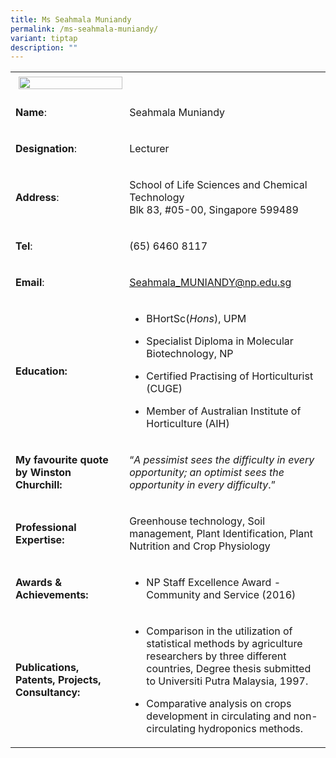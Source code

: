 ```yaml
---
title: Ms Seahmala Muniandy
permalink: /ms-seahmala-muniandy/
variant: tiptap
description: ""
---
```

<table>
<tbody>
<tr>
<td rowspan="1" colspan="1">
<div class="isomer-image-wrapper">
<img style="caret-color: rgb(0, 0, 0); color: rgb(0, 0, 0); font-style: normal; font-variant-caps: normal; font-weight: 400; letter-spacing: normal; orphans: auto; text-align: start; text-indent: 0px; text-transform: none; white-space: normal; widows: auto; word-spacing: 0px; -webkit-text-stroke-width: 0px; text-decoration: none; margin: 5px;" height="auto" width="100%" alt="" src="https://graduation.np.edu.sg/staffdirectory/lsct/PublishingImages/mse_2.jpg">
</div>
</td>
<td rowspan="1" colspan="1">
<p></p>
</td>
</tr>
<tr>
<td rowspan="1" colspan="1">
<p><strong>Name</strong>:&nbsp;&nbsp;&nbsp;&nbsp;&nbsp;&nbsp;&nbsp;&nbsp;&nbsp;&nbsp;&nbsp;&nbsp;&nbsp;&nbsp;&nbsp;&nbsp;&nbsp;&nbsp;&nbsp;&nbsp;&nbsp;&nbsp;&nbsp;&nbsp;&nbsp;</p>
</td>
<td rowspan="1" colspan="1">
<p>​Seahmala Muniandy</p>
</td>
</tr>
<tr>
<td rowspan="1" colspan="1">
<p>​<strong>Designation</strong>:</p>
</td>
<td rowspan="1" colspan="1">
<p>​Lecturer</p>
</td>
</tr>
<tr>
<td rowspan="1" colspan="1">
<p><strong>Address</strong>: ​</p>
</td>
<td rowspan="1" colspan="1">
<p>School of Life Sciences and Chemical Technology
<br>Blk 83, #05-00, Singapore 599489​</p>
</td>
</tr>
<tr>
<td rowspan="1" colspan="1">
<p><strong>Tel</strong>: &nbsp;&nbsp;&nbsp; ​</p>
</td>
<td rowspan="1" colspan="1">
<p>(65) 6460 8117</p>
</td>
</tr>
<tr>
<td rowspan="1" colspan="1">
<p><strong>Email</strong>: ​</p>
</td>
<td rowspan="1" colspan="1">
<p><a href="mailto:Seahmala_MUNIANDY@np.edu.sg" rel="noopener noreferrer nofollow" target="_blank">Seahmala_MUNIANDY@np.edu.sg</a>
</p>
</td>
</tr>
<tr>
<td rowspan="1" colspan="1">
<p><strong>Education:</strong>
</p>
</td>
<td rowspan="1" colspan="1">
<ul data-tight="true" class="tight">
<li>
<p>BHortSc(<em>Hons</em>), UPM</p>
</li>
<li>
<p>Specialist Diploma in Molecular Biotechnology, NP</p>
</li>
<li>
<p>​Certified Practising of Horticulturist (CUGE)</p>
</li>
<li>
<p>Member of Australian Institute of Horticulture (AIH)</p>
</li>
</ul>
</td>
</tr>
<tr>
<td rowspan="1" colspan="1">
<p><strong>My favourite quote by Winston Churchill:</strong>
</p>
</td>
<td rowspan="1" colspan="1">
<p>“<em>A pessimist sees the difficulty in every opportunity; an optimist sees the opportunity in every difficulty</em>.”</p>
</td>
</tr>
<tr>
<td rowspan="1" colspan="1">
<p><strong>Professional Expertise​:</strong>
</p>
</td>
<td rowspan="1" colspan="1">
<p>Greenhouse technology, Soil management, Plant Identification, Plant Nutrition
and Crop Physiology</p>
</td>
</tr>
<tr>
<td rowspan="1" colspan="1">
<p><strong>Awards &amp; Achievements​:</strong>
</p>
</td>
<td rowspan="1" colspan="1">
<ul data-tight="true" class="tight">
<li>
<p>​NP Staff Excellence Award - Community and Service (2016)</p>
</li>
</ul>
</td>
</tr>
<tr>
<td rowspan="1" colspan="1">
<p><strong>Publications, Patents, Projects, Consultancy:</strong>
</p>
</td>
<td rowspan="1" colspan="1">
<ul data-tight="true" class="tight">
<li>
<p>Comparison in the utilization of statistical methods by agriculture researchers
by three different countries, Degree thesis submitted to Universiti Putra
Malaysia, 1997.</p>
</li>
<li>
<p>Comparative analysis on crops development in circulating and non-circulating
hydroponics methods.</p>
</li>
</ul>
</td>
</tr>
</tbody>
</table>
<p></p>